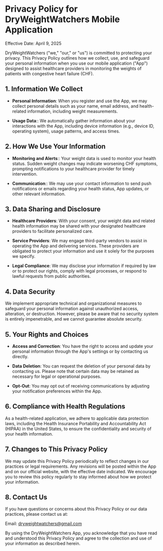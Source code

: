 # Privacy Policy for DryWeightWatchers Mobile Application

Effective Date: April 9, 2025

DryWeightWatchers ("we," "our," or "us") is committed to protecting your privacy. This Privacy Policy outlines how we collect, use, and safeguard your personal information when you use our mobile application ("App") designed to assist healthcare providers in monitoring the weights of patients with congestive heart failure (CHF).

## 1. Information We Collect

- **Personal Information**: When you register and use the App, we may collect personal details such as your name, email address, and health-related information, including weight measurements.

- **Usage Data**:: We automatically gather information about your interactions with the App, including device information (e.g., device ID, operating system), usage patterns, and access times.

## 2. How We Use Your Information

- **Monitoring and Alerts**:: Your weight data is used to monitor your health status. Sudden weight changes may indicate worsening CHF symptoms, prompting notifications to your healthcare provider for timely intervention.

- **Communication**:: We may use your contact information to send push notifications or emails regarding your health status, App updates, or other relevant information.

## 3. Data Sharing and Disclosure

- **Healthcare Providers**: With your consent, your weight data and related health information may be shared with your designated healthcare providers to facilitate personalized care.

- **Service Providers**: We may engage third-party vendors to assist in operating the App and delivering services. These providers are obligated to protect your information and use it solely for the purposes we specify.

- **Legal Compliance**: We may disclose your information if required by law or to protect our rights, comply with legal processes, or respond to lawful requests from public authorities.

## 4. Data Security

We implement appropriate technical and organizational measures to safeguard your personal information against unauthorized access, alteration, or destruction. However, please be aware that no security system is entirely impenetrable, and we cannot guarantee absolute security.

## 5. Your Rights and Choices

- **Access and Correction**: You have the right to access and update your personal information through the App's settings or by contacting us directly.

- **Data Deletion**: You can request the deletion of your personal data by contacting us. Please note that certain data may be retained as necessary for legal or operational purposes.

- **Opt-Out**: You may opt out of receiving communications by adjusting your notification preferences within the App.

## 6. Compliance with Health Regulations

As a health-related application, we adhere to applicable data protection laws, including the Health Insurance Portability and Accountability Act (HIPAA) in the United States, to ensure the confidentiality and security of your health information.

## 7. Changes to This Privacy Policy

We may update this Privacy Policy periodically to reflect changes in our practices or legal requirements. Any revisions will be posted within the App and on our official website, with the effective date indicated. We encourage you to review this policy regularly to stay informed about how we protect your information.

## 8. Contact Us

If you have questions or concerns about this Privacy Policy or our data practices, please contact us at:

Email: dryweightwatchers@gmail.com


By using the DryWeightWatchers App, you acknowledge that you have read and understood this Privacy Policy and agree to the collection and use of your information as described herein. 